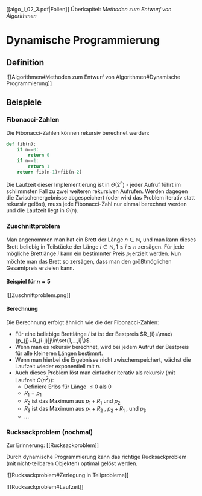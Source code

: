 [[algo_I_02_3.pdf|Folien]]
Überkapitel: *Methoden zum Entwurf von Algorithmen*
# Dynamische Programmierung

## Definition
![[Algorithmen#Methoden zum Entwurf von Algorithmen#Dynamische Programmierung]]

## Beispiele
### Fibonacci-Zahlen
Die Fibonacci-Zahlen können rekursiv berechnet werden:
```py
def fib(n):
	if n==0:
		return 0
	if n==1:
		return 1
	return fib(n-1)+fib(n-2)
```

Die Laufzeit dieser Implementierung ist in $\Theta(2^{n})$ - jeder Aufruf führt im schlimmsten Fall zu zwei weiteren rekursiven Aufrufen.
Werden dagegen die Zwischenergebnisse abgespeichert (oder wird das Problem iterativ statt rekursiv gelöst), muss jede Fibonacci-Zahl nur einmal berechnet werden und die Laufzeit liegt in $\Theta(n)$.

### Zuschnittproblem
Man angenommen man hat ein Brett der Länge $n\in\mathbb{N}$, und man kann dieses Brett beliebig in Teilstücke der Länge $i\in\mathbb{N},1\leq i\leq n$ zersägen. Für jede mögliche Brettlänge $i$ kann ein bestimmter Preis $p_{i}$ erzielt werden.
Nun möchte man das Brett so zersägen, dass man den größtmöglichen Gesamtpreis erzielen kann.

#### Beispiel für $n=5$
![[Zuschnittproblem.png]]

#### Berechnung
Die Berechnung erfolgt ähnlich wie die der Fibonacci-Zahlen:
- Für eine beliebige Brettlänge $i$ ist ist der Bestpreis $R_{i}=\max\{p_{j}+R_{i-j}|j\in\set{1,...,i}\}$.
- Wenn man es rekursiv berechnet, wird bei jedem Aufruf der Bestpreis für alle kleineren Längen bestimmt.
- Wenn man hierbei die Ergebnisse nicht zwischenspeichert, wächst die Laufzeit wieder exponentiell mit $n$.
- Auch dieses Problem löst man einfacher iterativ als rekursiv (mit Laufzeit $\Theta(n^2)$):
	- Definiere Erlös für Länge $\leq 0$ als $0$
	- $R_{1}=p_{1}$
	- $R_2$ ist das Maximum aus $p_{1}+R_1$ und $p_{2}$
	- $R_3$ ist das Maximum aus $p_1+R_2$ , $p_2+R_1$ , und $p_3$
	- ...

### Rucksackproblem (nochmal)
Zur Erinnerung: [[Rucksackproblem]]

Durch dynamische Programmierung kann das richtige Rucksackproblem (mit nicht-teilbaren Objekten) optimal gelöst werden.

![[Rucksackproblem#Zerlegung in Teilprobleme]]

![[Rucksackproblem#Laufzeit]]